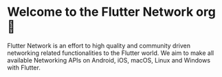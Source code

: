 # Welcome to the Flutter Network org 🙏

Flutter Network is an effort to high quality and community driven networking related functionalities to the Flutter world. We aim to make all available Networking APIs on Android, iOS, macOS, Linux and Windows with Flutter.
